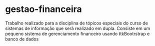 # gestao-financeira
Trabalho realizado para a disciplina de tópicos especiais do curso de sistemas de informação que será realizado em dupla. Consiste em um pequeno sistema de gerenciamento financeiro usando ttkBootrstrap e banco de dados
